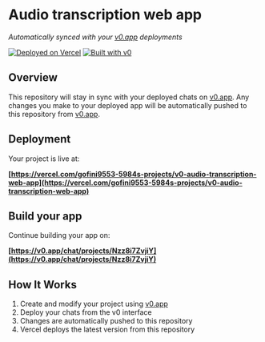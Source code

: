 # Audio transcription web app

*Automatically synced with your [v0.app](https://v0.app) deployments*

[![Deployed on Vercel](https://img.shields.io/badge/Deployed%20on-Vercel-black?style=for-the-badge&logo=vercel)](https://vercel.com/gofini9553-5984s-projects/v0-audio-transcription-web-app)
[![Built with v0](https://img.shields.io/badge/Built%20with-v0.app-black?style=for-the-badge)](https://v0.app/chat/projects/Nzz8i7ZvjiY)

## Overview

This repository will stay in sync with your deployed chats on [v0.app](https://v0.app).
Any changes you make to your deployed app will be automatically pushed to this repository from [v0.app](https://v0.app).

## Deployment

Your project is live at:

**[https://vercel.com/gofini9553-5984s-projects/v0-audio-transcription-web-app](https://vercel.com/gofini9553-5984s-projects/v0-audio-transcription-web-app)**

## Build your app

Continue building your app on:

**[https://v0.app/chat/projects/Nzz8i7ZvjiY](https://v0.app/chat/projects/Nzz8i7ZvjiY)**

## How It Works

1. Create and modify your project using [v0.app](https://v0.app)
2. Deploy your chats from the v0 interface
3. Changes are automatically pushed to this repository
4. Vercel deploys the latest version from this repository
